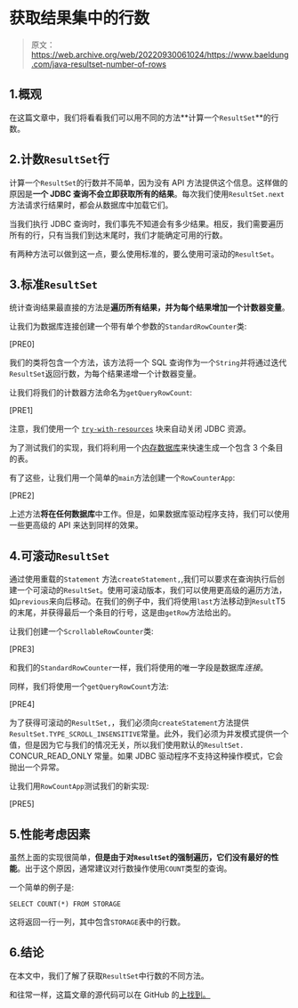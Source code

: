 # 获取结果集中的行数

> 原文：<https://web.archive.org/web/20220930061024/https://www.baeldung.com/java-resultset-number-of-rows>

## 1.概观

在这篇文章中，我们将看看我们可以用不同的方法**计算一个`ResultSet`**的行数。

## 2.计数`ResultSet`行

计算一个`ResultSet`的行数并不简单，因为没有 API 方法提供这个信息。这样做的原因是**一个 JDBC 查询不会立即获取所有的结果**。每次我们使用`ResultSet.next`方法请求行结果时，都会从数据库中加载它们。

当我们执行 JDBC 查询时，我们事先不知道会有多少结果。相反，我们需要遍历所有的行，只有当我们到达末尾时，我们才能确定可用的行数。

有两种方法可以做到这一点，要么使用标准的，要么使用可滚动的`ResultSet`。

## 3.标准`ResultSet`

统计查询结果最直接的方法是**遍历所有结果，并为每个结果增加一个计数器变量**。

让我们为数据库连接创建一个带有单个参数的`StandardRowCounter`类:

[PRE0]

我们的类将包含一个方法，该方法将一个 SQL 查询作为一个`String`并将通过迭代`ResultSet`返回行数，为每个结果递增一个计数器变量。

让我们将我们的计数器方法命名为`getQueryRowCount`:

[PRE1]

注意，我们使用一个 [`try-with-resources`](/web/20220524064309/https://www.baeldung.com/java-try-with-resources) 块来自动关闭 JDBC 资源。

为了测试我们的实现，我们将利用一个[内存数据库](/web/20220524064309/https://www.baeldung.com/java-in-memory-databases)来快速生成一个包含 3 个条目的表。

有了这些，让我们用一个简单的`main`方法创建一个`RowCounterApp`:

[PRE2]

上述方法**将在任何数据库**中工作。但是，如果数据库驱动程序支持，我们可以使用一些更高级的 API 来达到同样的效果。

## 4.可滚动`ResultSet`

通过使用重载的`Statement` 方法`createStatement,`,我们可以要求在查询执行后创建一个可滚动的`ResultSet`。使用可滚动版本，我们可以使用更高级的遍历方法，如`previous`来向后移动。在我们的例子中，我们将使用`last`方法移动到`Result`T5 的末尾，并获得最后一个条目的行号，这是由`getRow`方法给出的。

让我们创建一个`ScrollableRowCounter`类:

[PRE3]

和我们的`StandardRowCounter`一样，我们将使用的唯一字段是数据库*连接*。

同样，我们将使用一个`getQueryRowCount`方法:

[PRE4]

为了获得可滚动的`ResultSet,`，我们必须向`createStatement`方法提供`ResultSet.TYPE_SCROLL_INSENSITIVE`常量。此外，我们必须为并发模式提供一个值，但是因为它与我们的情况无关，所以我们使用默认的`ResultSet.` CONCUR_READ_ONLY 常量。如果 JDBC 驱动程序不支持这种操作模式，它会抛出一个异常。

让我们用`RowCountApp`测试我们的新实现:

[PRE5]

## 5.性能考虑因素

虽然上面的实现很简单，**但是由于对`ResultSet`的强制遍历，它们没有最好的性能**。出于这个原因，通常建议对行数操作使用`COUNT`类型的查询。

一个简单的例子是:

`SELECT COUNT(*) FROM STORAGE`

这将返回一行一列，其中包含`STORAGE`表中的行数。

## 6.结论

在本文中，我们了解了获取`ResultSet`中行数的不同方法。

和往常一样，这篇文章的源代码可以在 GitHub 的[上找到。](https://web.archive.org/web/20220524064309/https://github.com/eugenp/tutorials/tree/master/persistence-modules/core-java-persistence-2)